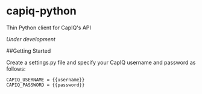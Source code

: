 # capiq-python
Thin Python client for CapIQ's API

*Under development*

##Getting Started

Create a settings.py file and specify your CapIQ username and password as follows:

    CAPIQ_USERNAME = {{username}}
    CAPIQ_PASSWORD = {{password}}
